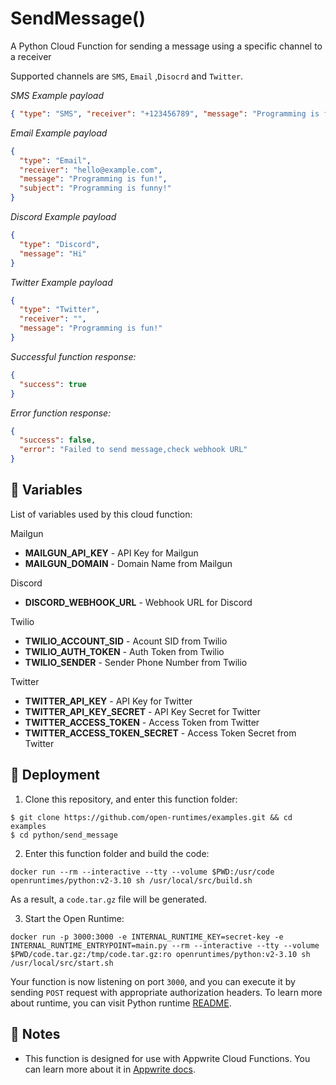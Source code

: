 # SendMessage()

A Python Cloud Function for sending a message using a specific channel to a receiver

Supported channels are `SMS`, `Email` ,`Disocrd` and `Twitter`.

_SMS Example payload_

```json
{ "type": "SMS", "receiver": "+123456789", "message": "Programming is fun!" }
```

_Email Example payload_

```json
{
  "type": "Email",
  "receiver": "hello@example.com",
  "message": "Programming is fun!",
  "subject": "Programming is funny!"
}
```

_Discord Example payload_

```json
{ 
  "type": "Discord", 
  "message": "Hi" 
}
```

_Twitter Example payload_

```json
{
  "type": "Twitter",
  "receiver": "",
  "message": "Programming is fun!" 
}
```

_Successful function response:_

```json
{
  "success": true 
}
```

_Error function response:_

```json
{
  "success": false,
  "error": "Failed to send message,check webhook URL"
}
```

## 📝 Variables

List of variables used by this cloud function:

Mailgun

- **MAILGUN_API_KEY** - API Key for Mailgun
- **MAILGUN_DOMAIN** - Domain Name from Mailgun

Discord

- **DISCORD_WEBHOOK_URL** - Webhook URL for Discord

Twilio

- **TWILIO_ACCOUNT_SID** - Acount SID from Twilio
- **TWILIO_AUTH_TOKEN** - Auth Token from Twilio
- **TWILIO_SENDER** - Sender Phone Number from Twilio
  
Twitter
- **TWITTER_API_KEY** - API Key for Twitter
- **TWITTER_API_KEY_SECRET** - API Key Secret for Twitter
- **TWITTER_ACCESS_TOKEN** - Access Token from Twitter
- **TWITTER_ACCESS_TOKEN_SECRET** - Access Token Secret from Twitter

## 🚀 Deployment

1. Clone this repository, and enter this function folder:

```
$ git clone https://github.com/open-runtimes/examples.git && cd examples
$ cd python/send_message
```

2. Enter this function folder and build the code:

```
docker run --rm --interactive --tty --volume $PWD:/usr/code openruntimes/python:v2-3.10 sh /usr/local/src/build.sh
```

As a result, a `code.tar.gz` file will be generated.

3. Start the Open Runtime:

```
docker run -p 3000:3000 -e INTERNAL_RUNTIME_KEY=secret-key -e INTERNAL_RUNTIME_ENTRYPOINT=main.py --rm --interactive --tty --volume $PWD/code.tar.gz:/tmp/code.tar.gz:ro openruntimes/python:v2-3.10 sh /usr/local/src/start.sh
```

Your function is now listening on port `3000`, and you can execute it by sending `POST` request with appropriate authorization headers. To learn more about runtime, you can visit Python runtime [README](https://github.com/open-runtimes/open-runtimes/tree/main/runtimes/python-3.10/example).

## 📝 Notes

- This function is designed for use with Appwrite Cloud Functions. You can learn more about it in [Appwrite docs](https://appwrite.io/docs/functions).
